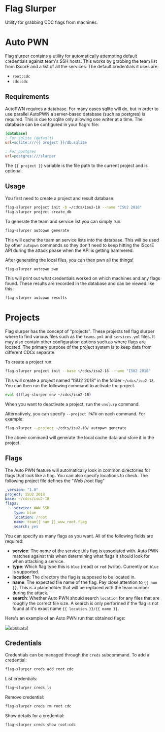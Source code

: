 Flag Slurper
============
Utility for grabbing CDC flags from machines.

Auto PWN
========
Flag slurper contains a utility for automatically attempting default credentials against team's SSH hosts. This works by
grabbing the team list from IScorE and a list of all the services. The default credentials it uses are:

- `root:cdc`
- `cdc:cdc`

Requirements
------------
AutoPWN requires a database. For many cases sqlite will do, but in order to use parallel AutoPWN a server-based database
(such as postgres) is required. This is due to sqlite only allowing one writer at a time. The database can be configured
in your flagrc file:

```ini
[database]
; For sqlite (default)
url=sqlite:///{{ project }}/db.sqlite

; For postgres
url=postgres:///slurper
```

The ``{{ project }}`` variable is the file path to the current project and is optional.

Usage
-----
You first need to create a project and result database:

```bash
flag-slurper project init -b ~/cdcs/isu2-18 --name "ISU2 2018"
flag-slurper project create_db
```

To generate the team and service list you can simply run:

```bash
flag-slurper autopwn generate
```

This will cache the team an service lists into the database. This will be used by other ``autopwn`` commands so they
don't need to keep hitting the IScorE API during the attack phase when the API is getting hammered.

After generating the local files, you can then pwn all the things!

```bash
flag-slurper autopwn pwn
```

This will print out what credentials worked on which machines and any flags found. These results are recorded in the
database and can be viewed like this:

```bash
flag-slurper autopwn results
```

Projects
========
Flag slurper has the concept of "projects". These projects tell flag slurper where to find various files such as the
``teams.yml`` and ``services.yml`` files. It may also contain other configuration options such as where flags are
located. The primary purpose of the project system is to keep data from different CDCs separate.

To create a project run:

```bash
flag-slurper project init --base ~/cdcs/isu2-18 --name "ISU2 2018"
```

This will create a project named "ISU2 2018" in the folder `~/cdcs/isu2-18`. You can then run the following command to
activate the project.

```bash
eval $(flag-slurper env ~/cdcs/isu2-18)
```

When you want to deactivate a project, run the `unslurp` command.

Alternatively, you can specify `--project PATH` on each command. For example:

```bash
flag-slurper --project ~/cdcs/isu2-18/ autopwn generate
```

The above command will generate the local cache data and store it in the project.

Flags
-----
The Auto PWN feature will automatically look in common directories for flags that look like a flag. You can also specify
locations to check. The following project file defines the "Web /root flag"

```yaml
_version: "1.0"
project: ISU2 2018
base: ~/cdcs/isu2-18
flags:
  - service: WWW SSH
    type: blue
    location: /root
    name: team{{ num }}_www_root.flag
    search: yes
```

You can specify as many flags as you want. All of the following fields are required:

- **service**: The name of the service this flag is associated with. Auto PWN matches against this when determining what
  flags it should look for when attacking a service.
- **type**: Which flag type this is `blue` (read) or `red` (write). Currently on `blue` is supported.
- **location**: The directory the flag is supposed to be located in.
- **name**: The expected file name of the flag. Pay close attention to `{{ num }}`. This is a placeholder that will be
  replaced with the team number during the attack.
- **search**: Whether Auto PWN should search `location` for any files that are roughly the correct file size. A search
  is only performed if the flag is not found at it's exact name `{{ location }}/{{ name }}`.
 
Here's an example of an Auto PWN run that obtained flags:

[![asciicast](https://asciinema.org/a/V1NNowGyb2wGmEnhcMEgp6phq.png)](https://asciinema.org/a/V1NNowGyb2wGmEnhcMEgp6phq)

Credentials
-----------
Credentials can be managed through the ``creds`` subcommand. To add a credential:

```bash
flag-slurper creds add root cdc
```

List credentials:

```bash
flag-slurper creds ls
```

Remove credential:

```bash
flag-slurper creds rm root cdc
```

Show details for a credential:

```bash
flag-slurper creds show root:cdc
```
